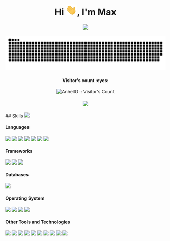 <div align="center">
<h1 align="center">Hi <img width="35" src="https://github.com/1999AZZAR/1999AZZAR/blob/main/resources/img/waving.gif">, I'm Max</h1>
  <h4 align="center">
    <a>
  <img align="center" src="https://readme-typing-svg.herokuapp.com?font=Fira+Code&pause=1000&color=099F50&multiline=true&width=435&lines=a+trainee+at+oddity+code+in+germany" />
  </a>
  </h4>
</div>

<div align="center">
  <a href="">
  <img  src="https://github.com/1999AZZAR/1999AZZAR/blob/main/resources/img/grid-snake.svg"
       alt="snake" /></a>
</div>

<h4 align="center">Visitor's count :eyes:</h4>
<p align="center"><img src="https://profile-counter.glitch.me/{Maxiboy441}/count.svg" alt="AnhellO :: Visitor's Count" /></p>

<h4 align="center">
<a>
  <img align="center" src="https://github-readme-stats.vercel.app/api?username=maxiboy441&show_icons=true&theme=radical" />
</a>
</h4>
## Skills <img src="https://media.giphy.com/media/iY8CRBdQXODJSCERIr/giphy.gif" width="30px">&nbsp; 

<h4> Languages</h4>
<span> 
  <img src="https://img.shields.io/badge/HTML5-E34F26?style=for-the-badge&logo=html5&logoColor=white">
  <img src="https://img.shields.io/badge/CSS3-1572B6?style=for-the-badge&logo=css3&logoColor=white">
  <img src="https://img.shields.io/badge/JavaScript-F7DF1E?style=for-the-badge&logo=javascript&logoColor=black">
  <img src="https://img.shields.io/badge/PHP-777BB4?style=for-the-badge&logo=php&logoColor=white">
  <img src="https://img.shields.io/badge/CSHARP-gray?style=for-the-badge&logo=csharp&logoColor=white">
  <img src="https://img.shields.io/badge/COBOL-blue?style=for-the-badge&logo=cobol&logoColor=black">
  <img src="https://img.shields.io/badge/PYTHON-6bbe24?style=for-the-badge&logo=python&logoColor=black">
</span>

<h4> Frameworks </h4>
<span>
  <img src="https://img.shields.io/badge/Laravel-FF2D20?style=for-the-badge&logo=laravel&logoColor=white">
  <img src="https://img.shields.io/badge/Three.Js-black?style=for-the-badge&logo=three.js&logoColor=white">
<img src="https://img.shields.io/badge/yii?style=for-the-badge&logo=yii&logoColor=red">
</span>

<h4> Databases </h4>
<span>
  <img src="https://img.shields.io/badge/MySQL-00000F?style=for-the-badge&logo=mysql&logoColor=white">
</span>

<h4> Operating System </h4>
<span>
  <img src="https://img.shields.io/badge/MACOS-silver?style=for-the-badge&logo=macos&logoColor=white">
   <img src="https://img.shields.io/badge/Windows-0078D6?style=for-the-badge&logo=windows&logoColor=white">
  <img src="https://img.shields.io/badge/Linux-FCC624?style=for-the-badge&logo=linux&logoColor=black">
  <img src="https://img.shields.io/badge/DEBIAN-F05032?style=for-the-badge&logo=debian&logoColor=white">
</span>

<h4> Other Tools and Technologies </h4>
<span>
  <img src="https://img.shields.io/badge/Git-F05032?style=for-the-badge&logo=git&logoColor=white">
  <img src="https://img.shields.io/badge/PHPSTORM-purple?style=for-the-badge&logo=phpstorm&logoColor=white">
  <img src="https://img.shields.io/badge/Postman-FF6C37?style=for-the-badge&logo=Postman&logoColor=white">
  <img src="https://img.shields.io/badge/VSCODE-0078D6?style=for-the-badge&logo=visualstudio&logoColor=white">
  <img src="https://img.shields.io/badge/VISUALSTUDIO-BF40BF?style=for-the-badge&logo=visualstudio&logoColor=white">
  <img src="https://img.shields.io/badge/Xampp-F37623?style=for-the-badge&logo=xampp&logoColor=white">
  <img src="https://img.shields.io/badge/ARDUINO-47d9ff?style=for-the-badge&logo=arduino&logoColor=white">
  <img src="https://img.shields.io/badge/RASPBERRY-red?style=for-the-badge&logo=raspberrypi&logoColor=white">
  <img src="https://img.shields.io/badge/JUPYTER-FF6C37?style=for-the-badge&logo=jupyter&logoColor=white">
  <img src="https://img.shields.io/badge/npm-CB3837?style=for-the-badge&logo=npm&logoColor=white">
</span>

